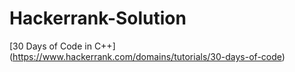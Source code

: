 # Hackerrank-Solution


[30 Days of Code in C++] (https://www.hackerrank.com/domains/tutorials/30-days-of-code)
